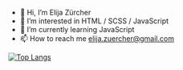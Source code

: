 - 👋 Hi, I’m Elija Zürcher
- 👀 I’m interested in HTML / SCSS / JavaScript
- 🌱 I’m currently learning JavaScript
- 📫 How to reach me elija.zuercher@gmail.com

[![Top Langs](https://github-readme-stats.vercel.app/api/top-langs/?username=ElijaZuercher&layout=compact)](https://github.com/anuraghazra/github-readme-stats)
<!---
ElijaZuercher/ElijaZuercher is a ✨ special ✨ repository because its `README.md` (this file) appears on your GitHub profile.
You can click the Preview link to take a look at your changes.
--->
